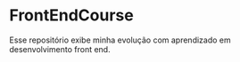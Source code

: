 # FrontEndCourse
Esse repositório exibe minha evolução com aprendizado em desenvolvimento front end.
